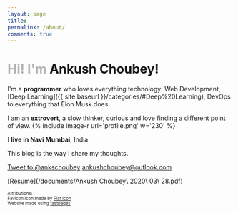 ```yaml
---
layout: page
title: 
permalink: /about/
comments: true
---
```



<h1><span style="color:#80808094">Hi! I'm</span> Ankush Choubey!</h1>

I'm a **programmer** who loves everything technology: Web Development, [Deep Learning]({{ site.baseurl }}/categories/#Deep%20Learning), DevOps to everything that Elon Musk does.

I am an **extrovert**, a slow thinker, curious and love finding a different point of view.
{% include image-r url='profile.png' w='230' %}

I **live in Navi Mumbai**, India.

This blog is the way I share my thoughts.

<a href='https://twitter.com/intent/tweet?screen_name=ankschoubey&ref_src=twsrc%5Etfw' class='twitter-mention-button' data-size='medium' data-text='Hi! I found you via your website!' data-related='ankschoubey' data-dnt='true' data-show-count='false'>Tweet to @ankschoubey</a><script async src='https://platform.twitter.com/widgets.js' charset='utf-8'></script>
[ankushchoubey@outlook.com](mailto:ankushchoubey@outlook.com)

[Resume](/documents/Ankush Choubey\ 2020\ 03\ 28.pdf)

<sub><sup>Attributions:</sup></sub><br>
<sub><sup>Favicon Icon made by <a href='https://www.flaticon.com/authors/flat-icons'>Flat Icon</a></sup></sub><br>
<sub><sup>Website made using <a href='https://github.com/fastai/fastpages'>fastpages</a></sup></sub>

<style>
.post-title {
    display: None;
}
</style>